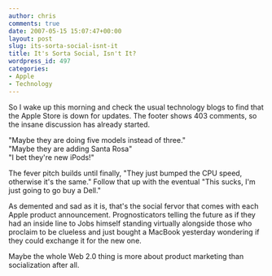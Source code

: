 ```yaml
---
author: chris
comments: true
date: 2007-05-15 15:07:47+00:00
layout: post
slug: its-sorta-social-isnt-it
title: It's Sorta Social, Isn't It?
wordpress_id: 497
categories:
- Apple
- Technology
---
```


So I wake up this morning and check the usual technology blogs to find that the Apple Store is down for updates. The footer shows 403 comments, so the insane discussion has already started. 

"Maybe they are doing five models instead of three."  
"Maybe they are adding Santa Rosa"  
"I bet they're new iPods!"

The fever pitch builds until finally, "They just bumped the CPU speed, otherwise it's the same." Follow that up with the eventual "This sucks, I'm just going to go buy a Dell."

As demented and sad as it is, that's the social fervor that comes with each Apple product announcement. Prognosticators telling the future as if they had an inside line to Jobs himself standing virtually alongside those who proclaim to be clueless and just bought a MacBook yesterday wondering if they could exchange it for the new one.

Maybe the whole Web 2.0 thing is more about product marketing than socialization after all.
